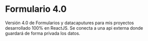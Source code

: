 # Formulario 4.0
Versión 4.0 de Formularios y datacaputures para mis proyectos desarrollado 100% en ReactJS. Se conecta a una api externa donde guardará de forma privada los datos.
